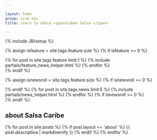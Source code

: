 ```yaml
---

layout: home
group: site-nav
title: Learn to dance <span>Cuban Salsa </span>

---
```

{% include JB/setup %}
  
{% assign isfeature = site.tags.feature.size  %}
{% if isfeature >= 0  %}
  <section class="section featured">
    {% for post in site.tags.feature  limit:1 %}
      {% include partials/feature_news_helper.html %}
    {% endfor %}
  </section>
{% endif %}

{% assign isnewsroll =  site.tags.feature.size  %}
{% if isnewsroll >= 0 %}
<section class="section news-roll">
{% endif %}
  {% for post in site.tags.news limit:5  %}
    {% include partials/news_helper.html %}
  {% endfor %}
{% if isnewsroll >= 0 %}
</section>
{% endif %}

<section class="section about">
  <h2>about Salsa Caribe</h2>
  {% for post in site.posts  %}
    {% if post.layout == 'about' %}
      {{ post.descriptioa | markdownify }}
    {% endif %}
  {% endfor %}
</section>
